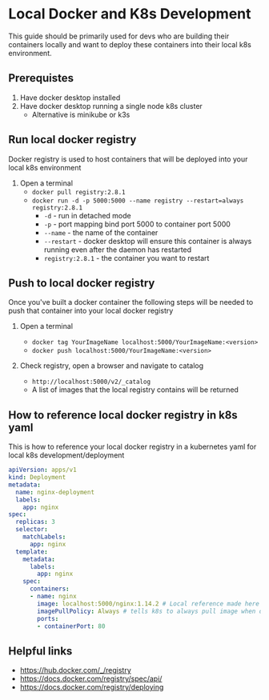 # Local Docker and K8s Development

This guide should be primarily used for devs who are building their containers
locally and want to deploy these containers into their local k8s environment.

## Prerequistes

1. Have docker desktop installed
2. Have docker desktop running a single node k8s cluster
    * Alternative is minikube or k3s

## Run local docker registry

Docker registry is used to host containers that will be deployed into your
local k8s environment

1. Open a terminal
    * `docker pull registry:2.8.1`
    * `docker run -d -p 5000:5000 --name registry --restart=always registry:2.8.1`
        * `-d` - run in detached mode
        * `-p` - port mapping bind port 5000 to container port 5000
        * `--name` - the name of the container
        * `--restart` - docker desktop will ensure this container is always
        running even after the daemon has restarted
        * `registry:2.8.1` - the container you want to restart

## Push to local docker registry

Once you've built a docker container the following steps will be needed to push
that container into your local docker registry

1. Open a terminal
    * `docker tag YourImageName localhost:5000/YourImageName:<version>`
    * `docker push localhost:5000/YourImageName:<version>`

2. Check registry, open a browser and navigate to catalog
    * `http://localhost:5000/v2/_catalog`
    * A list of images that the local registry contains will be returned

## How to reference local docker registry in k8s yaml

This is how to reference your local docker registry in a kubernetes yaml
for local k8s development/deployment

```yaml
apiVersion: apps/v1
kind: Deployment
metadata:
  name: nginx-deployment
  labels:
    app: nginx
spec:
  replicas: 3
  selector:
    matchLabels:
      app: nginx
  template:
    metadata:
      labels:
        app: nginx
    spec:
      containers:
      - name: nginx
        image: localhost:5000/nginx:1.14.2 # Local reference made here
        imagePullPolicy: Always # tells k8s to always pull image when deployed
        ports:
        - containerPort: 80
```

## Helpful links

* https://hub.docker.com/_/registry
* https://docs.docker.com/registry/spec/api/
* https://docs.docker.com/registry/deploying

